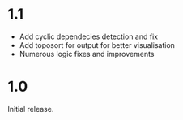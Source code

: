 # 1.1

- Add cyclic dependecies detection and fix
- Add toposort for output for better visualisation
- Numerous logic fixes and improvements

# 1.0

Initial release.
